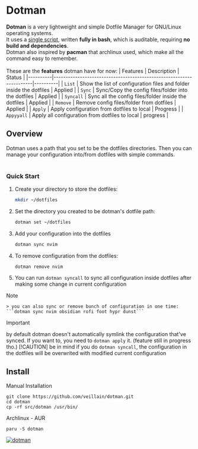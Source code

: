 # Dotman
**Dotman** is a very lightweight and simple Dotfile Manager for GNU/Linux operating systems. \
It uses a [single script](src/dotman), written **fully in bash**, which is auditable, requiring **no build and dependencies**. \
Dotman also inspired by **pacman** that archlinux used, which make all the command easy to remember. \
<br/>
These are the **features** dotman have for now:
| Features | Description                                                         | Status   | 
|----------|---------------------------------------------------------------------|----------|
| ```List```     | Show the list of configuration files and folder inside the dotfiles | Applied  |
| ```Sync```     | Sync/Copy the config files/folder into the dotfiles                 | Applied  |
| ```Syncall```  | Sync all the config files/folder inside the dotfiles                | Applied  |
| ```Remove```   | Remove config files/folder from dotfiles                            | Applied  |
| ```Apply```    | Apply configuration from dotfiles to local                          | Progress |
| ```Appyyall``` | Apply all configuration from dotfiles to local                      | progress |

## Overview
Dotman uses a path that you set to be the dotfiles directories. Then you can manage your configuration into/from dotfiles with simple commands. \
<br/>

### Quick Start

1. Create your directory to store the dotfiles:
    ```sh
    mkdir ~/dotfiles
    ```

2. Set the directory you created to be dotman's dotfile path:
    ```sh
    dotman set ~/dotfiles
    ```

3. Add your configuration into the dotfiles
    ```sh
    dotman sync nvim
    ```

4. To remove configuration from the dotfiles:
    ```
    dotman remove nvim
    ```

5. You can run ```dotman syncall``` to sync all configuration inside dotfiles after making some change in current configuration

> [!NOTE]
    > you can also sync or remove bunch of configuration in one time: ```dotman sync nvim obsidian rofi foot hypr dunst```
> [!IMPORTANT]
> by default dotman doesn't automatically symlink the configuration that've synced. If you want to, you need to ```dotman apply``` it. (feature still in progress tho.)
> [!CAUTION]
> be in mind if you do ```dotman syncall```, the configuration in the dotfiles will be overwrited with modified current configuration

## Install
Manual Installation
```
git clone https://github.com/veillain/dotman.git
cd dotman
cp -rf src/dotman /usr/bin/
```

Archlinux - AUR
```
paru -S dotman
```
[![dotman](https://img.shields.io/aur/version/dotman?color=1793d1&label=dotman&logo=arch-linux&style=for-the-badge)](https://aur.archlinux.org/packages/dotman/)

